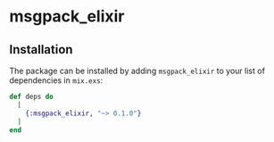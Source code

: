 # msgpack_elixir

## Installation

The package can be installed by adding `msgpack_elixir` to your list of
dependencies in `mix.exs`:

```elixir
def deps do
  [
    {:msgpack_elixir, "~> 0.1.0"}
  ]
end
```
